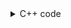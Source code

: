 <details><summary>C++ code</summary>

Runtime `45 ms` Beats `93.71%`.<br>
Memory `31.1 MB` Beats `74.71%`.

![](../../../../assets/974.png)

</details>
